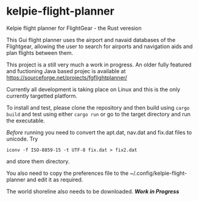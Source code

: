 # kelpie-flight-planner
Kelpie flight planner for FlightGear - the Rust veresion

This Gui flight planner uses the airport and navaid databases of the Flightgear, allowing the user to search for airports and navigation aids and plan flights between them.

This project is a still very much a work in progress. An older fully featured and fuctioning Java based projec is available at https://sourceforge.net/projects/fgflightplanner/

Currently all development is taking place on Linux and this is the only currently targetted platform.

To install and test, please clone the repository and then build using ```cargo build``` and test using either ```cargo run``` or go to the target directory and run the executable.

*Before* running you need to convert the apt.dat, nav.dat and fix.dat files to unicode.  Try 
```
iconv -f ISO-8859-15 -t UTF-8 fix.dat > fix2.dat
```
and store them directory.  

You also need to copy the preferences file to the ~/.config/kelpie-flight-planner and edit it as required.

The world shoreline also needs to be downloaded.  ***Work in Progress***
